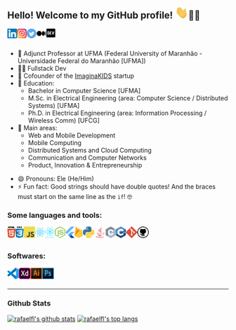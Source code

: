 ## Hello! Welcome to my GitHub profile! <img src="https://github.com/rafaelfl/rafaelfl/blob/main/img/Hi.gif" width="30px">👨‍💻

<a href="https://www.linkedin.com/in/rafael-fernandes-lopes/" target="_blank"><img align="left" alt="Rafael Fernandes Lopes | LinkedIn" width="22px" src="https://github.com/rafaelfl/rafaelfl/blob/main/img/linkedin.svg" />
<a href="https://instagram.com/rafaelf_l" target="_blank"><img align="left" alt="Rafael Fernandes Lopes | Instagram" width="22px" src="https://github.com/rafaelfl/rafaelfl/blob/main/img/instagram.svg" />
<a href="https://twitter.com/rafaelf_l" target="_blank"><img align="left" alt="Rafael Fernandes Lopes | Twitter" width="22px" src="https://github.com/rafaelfl/rafaelfl/blob/main/img/twitter.svg" />
<a href="https://medium.com/@rafaelfernandeslopes" target="_blank"><img align="left" alt="Rafael Fernandes Lopes | Medium" width="22px" src="https://github.com/rafaelfl/rafaelfl/blob/main/img/medium.svg" />
<a href="https://dev.to/rafaelfl" target="_blank"><img align="left" alt="dev to rafaelfl" width="22px" src="https://github.com/rafaelfl/rafaelfl/blob/main/img/devto.svg" /></a>

<br />
<br />
  
- 💼 Adjunct Professor at UFMA (Federal University of Maranhão - Universidade Federal do Maranhão [UFMA])
- ✍🏻 Fullstack Dev
- 🔭 Cofounder of the <a href="https://www.imaginakids.com.br/" target="_blank">ImaginaKIDS</a> startup
- 🥇 Education:
  - Bachelor in Computer Science [UFMA]
  - M.Sc. in Electrical Engineering (area: Computer Science / Distributed Systems) [UFMA]
  - Ph.D. in Electrical Engineering (area: Information Processing / Wireless Comm) [UFCG]
- 🌱 Main areas:
  - Web and Mobile Development
  - Mobile Computing
  - Distributed Systems and Cloud Computing
  - Communication and Computer Networks
  - Product, Innovation & Entrepreneurship
<!-- - 👯 I’m looking to collaborate on ... -->
<!-- - 🤔 I’m looking for help with ... -->
<!-- - 💬 Ask me about ... -->
- 😄 Pronouns: Ele (He/Him)
- ⚡ Fun fact: Good strings should have double quotes! And the braces must start on the same line as the `if`! 🤓

### Some languages and tools:

<div>
    <a href="https://www.w3.org/html/" target="_blank"><img align="left" alt="HTML5" height="26px" src="https://github.com/rafaelfl/rafaelfl/blob/main/img/html5.svg" /></a>
    <a href="https://www.w3schools.com/css/" target="_blank"><img align="left" alt="CSS3" height="26px" src="https://github.com/rafaelfl/rafaelfl/blob/main/img/css3.svg" /></a>
    <a href="https://www.w3schools.com/js/" target="_blank"><img align="left" alt="Javascript" height="26px" src="https://github.com/rafaelfl/rafaelfl/blob/main/img/js.svg" /></a>
    <a href="https://reactjs.org/" target="_blank"><img align="left" alt="React.JS" height="26px" src="https://github.com/rafaelfl/rafaelfl/blob/main/img/react.svg" /></a>
    <a href="https://reactnative.dev/" target="_blank"><img align="left" alt="React Native" height="26px" src="https://github.com/rafaelfl/rafaelfl/blob/main/img/react-native.png" /></a>
    <a href="https://nodejs.org/" target="_blank"><img align="left" alt="Node.JS" height="26px" src="https://github.com/rafaelfl/rafaelfl/blob/main/img/nodejs.svg" /></a>
    <a href="https://flutter.dev/" target="_blank"><img align="left" alt="Flutter" height="26px" src="https://github.com/rafaelfl/rafaelfl/blob/main/img/flutter.svg" /></a>
    <a href="https://firebase.google.com/" target="_blank"><img align="left" alt="Firebase" height="26px" src="https://github.com/rafaelfl/rafaelfl/blob/main/img/firebase.svg" /></a>
    <a href="https://www.python.org" target="_blank"> <img align="left" alt="Python" height="26px" src="https://github.com/rafaelfl/rafaelfl/blob/main/img/python.svg"/> </a>
    <a href="https://www.java.com/" target="_blank"> <img align="left" alt="Java" height="26px" src="https://github.com/rafaelfl/rafaelfl/blob/main/img/java.svg"/> </a>
    <a href="https://www.cprogramming.com/" target="_blank"> <img align="left" alt="C" height="26px" src="https://github.com/rafaelfl/rafaelfl/blob/main/img/c-programming.svg"/> </a>
    <a href="https://www.w3schools.com/cpp/" target="_blank"> <img align="left" alt="C++" height="26px" src="https://github.com/rafaelfl/rafaelfl/blob/main/img/c%2B%2B.svg"/> </a>
    <a href="https://git-scm.com/" target="_blank"> <img align="left" alt="Git" height="26px" src="https://github.com/rafaelfl/rafaelfl/blob/main/img/git.svg"/> </a>
    <a href="https://github.com/" target="_blank"> <img align="left" alt="GitHub" height="26px" src="https://github.com/rafaelfl/rafaelfl/blob/main/img/github.svg"/> </a>
</div>
<br />
<br />

### Softwares:

<img align="left" alt="Visual Studio Code" height="26px" src="https://raw.githubusercontent.com/github/explore/80688e429a7d4ef2fca1e82350fe8e3517d3494d/topics/visual-studio-code/visual-studio-code.png" />
<a href="https://www.adobe.com/products/xd.html" target="_blank"> <img align="left" alt="XD" height="26px" src="https://github.com/rafaelfl/rafaelfl/blob/main/img/adobexd.svg"/> </a> 
<a href="https://www.adobe.com/in/products/illustrator.html" target="_blank"> <img align="left" alt="Illustrator" height="26px" src="https://github.com/rafaelfl/rafaelfl/blob/main/img/illustrator.svg"/> </a> 
<a href="https://www.photoshop.com/en" target="_blank"> <img align="left" alt="Photoshop" height="26px" src="https://github.com/rafaelfl/rafaelfl/blob/main/img/photoshop.svg"/> </a>
<br />
<br />

---
### Github Stats

[![rafaelfl's github stats](https://github-readme-stats.vercel.app/api?username=rafaelfl&include_all_commits=true&count_private=true&show_icons=true&theme=algolia)](https://github.com/anuraghazra/github-readme-stats)
[![rafaelfl's top langs](https://github-readme-stats-eight-theta.vercel.app/api/top-langs/?username=rafaelfl&layout=compact&langs_count=8&theme=algolia)](https://github.com/anuraghazra/github-readme-stats)
